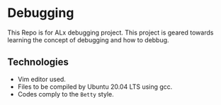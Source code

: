 # Debugging
This Repo is for ALx debugging project. This project is geared towards learning the concept of debugging and how to debbug.

## Technologies
* Vim editor used.
* Files to be compiled by Ubuntu 20.04 LTS using gcc.
* Codes comply to the `Betty` style.
